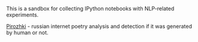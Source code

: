 This is a sandbox for collecting IPython notebooks with NLP-related 
experiments.

[Pirozhki](pirozhki.npynb) - russian internet poetry analysis and detection if it was generated by human or not.
